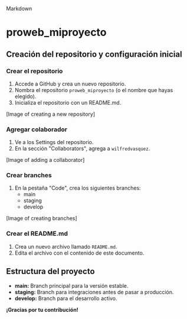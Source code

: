 Markdown
# proweb_miproyecto

## Creación del repositorio y configuración inicial

### Crear el repositorio
1. Accede a GitHub y crea un nuevo repositorio.
2. Nombra el repositorio `proweb_miproyecto` (o el nombre que hayas elegido).
3. Inicializa el repositorio con un README.md.

[Image of creating a new repository]

### Agregar colaborador
1. Ve a los Settings del repositorio.
2. En la sección "Collaborators", agrega a `wilfredvasquez`.

[Image of adding a collaborator]

### Crear branches
1. En la pestaña "Code", crea los siguientes branches:
   * main
   * staging
   * develop

[Image of creating branches]

### Crear el README.md
1. Crea un nuevo archivo llamado `README.md`.
2. Edita el archivo con el contenido de este documento.

## Estructura del proyecto
* **main:** Branch principal para la versión estable.
* **staging:** Branch para integraciones antes de pasar a producción.
* **develop:** Branch para el desarrollo activo.



**¡Gracias por tu contribución!**

